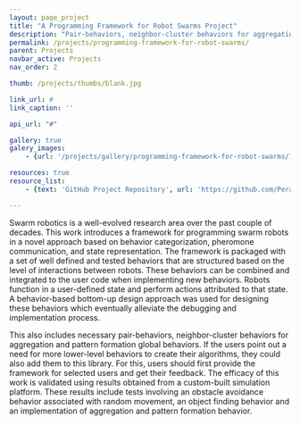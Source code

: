 ```yaml
---
layout: page_project
title: "A Programming Framework for Robot Swarms Project"
description: "Pair-behaviors, neighbor-cluster behaviors for aggregation and pattern formation global behaviors"
permalink: /projects/programming-framework-for-robot-swarms/
parent: Projects
navbar_active: Projects
nav_order: 2

thumb: /projects/thumbs/blank.jpg

link_url: #
link_caption: ''

api_url: "#"

gallery: true
galery_images:
    - {url: '/projects/gallery/programming-framework-for-robot-swarms/1.png', caption: 'Coloured object identification and reaching concensus'}

resources: true
resource_list:
    - {text: 'GitHub Project Repository', url: 'https://github.com/Pera-Swarm/e14-Swarm-Robots-Simulator' }

---
```


Swarm robotics is a well-evolved research area over the past couple of decades. This work introduces a framework for programming swarm robots in a novel approach based on behavior categorization, pheromone communication, and state representation. The framework is packaged with a set of well defined and tested behaviors that are structured based on the level of interactions between robots. These behaviors can be combined and integrated to the user code when implementing new behaviors. Robots function in a user-defined state and perform actions attributed to that state. A behavior-based bottom-up design approach was used for designing these behaviors which eventually alleviate the debugging and implementation process.

This also includes necessary pair-behaviors, neighbor-cluster behaviors for aggregation and pattern formation global behaviors. If the users point out a need for more lower-level behaviors to create their algorithms, they could also add them to this library. For this, users should first provide the framework for selected users and get their feedback.
The efficacy of this work is validated using results obtained from a custom-built simulation platform. These results include tests involving an obstacle avoidance behavior associated with random movement, an object finding behavior and an implementation of aggregation and pattern formation behavior.

